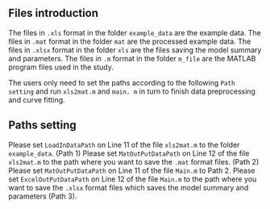 ## Files introduction
The files in `.xls` format in the folder `example_data` are the example data. 
The files in `.mat` format in the folder `mat` are the processed example data.
The files in `.xlsx` format in the folder `xls` are the files saving the model summary and parameters.
The files in `.m` format in the folder `m_file` are the MATLAB program files used in the study.

The users only need to set the paths according to the following `Path setting` and run `xls2mat.m` and `main. m` in turn to finish data preprocessing and curve fitting.



## Paths setting
Please set `LoadInDataPath` on Line 11 of the file `xls2mat.m` to the folder `example_data`. (Path 1)
Please set `MatOutPutDataPath` on Line 12 of the file `xls2mat.m` to the path where you want to save the `.mat` format files. (Path 2)
Please set `MatOutPutDataPath` on Line 11 of the file `Main.m` to Path 2.
Please set `ExcelOutPutDataPath` on Line 12 of the file `Main.m` to the path where you want to save the `.xlsx` format files which saves the model summary and parameters (Path 3).